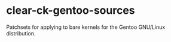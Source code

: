 # clear-ck-gentoo-sources
Patchsets for applying to bare kernels for the Gentoo GNU/Linux distribution. 
